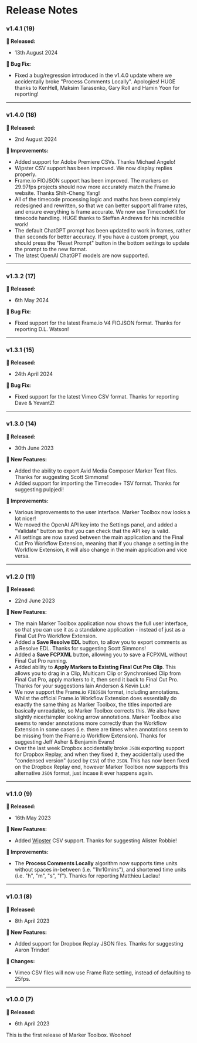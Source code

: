 # Release Notes

### v1.4.1 (19)

**🎉 Released:**
- 13th August 2024

**🐞 Bug Fix:**
- Fixed a bug/regression introduced in the v1.4.0 update where we accidentally broke "Process Comments Locally". Apologies! HUGE thanks to KenHell, Maksim Tarasenko, Gary Roll and Hamin Yoon for reporting!

---

### v1.4.0 (18)

**🎉 Released:**
- 2nd August 2024

**🔨 Improvements:**
- Added support for Adobe Premiere CSVs. Thanks Michael Angelo!
- Wipster CSV support has been improved. We now display replies properly.
- Frame.io FIOJSON  support has been improved. The markers on 29.97fps projects should now more accurately match the Frame.io website. Thanks Shih-Cheng Yang!
- All of the timecode processing logic and maths has been completely redesigned and rewritten, so that we can better support all frame rates, and ensure everything is frame accurate. We now use TimecodeKit for timecode handling. HUGE thanks to Steffan Andrews for his incredible work!
- The default ChatGPT prompt has been updated to work in frames, rather than seconds for better accuracy. If you have a custom prompt, you should press the "Reset Prompt" button in the bottom settings to update the prompt to the new format.
- The latest OpenAI ChatGPT models are now supported.

---

### v1.3.2 (17)

**🎉 Released:**
- 6th May 2024

**🐞 Bug Fix:**
- Fixed support for the latest Frame.io V4 FIOJSON format. Thanks for reporting D.L. Watson!

---

### v1.3.1 (15)

**🎉 Released:**
- 24th April 2024

**🐞 Bug Fix:**
- Fixed support for the latest Vimeo CSV format. Thanks for reporting Dave & YevantZ!

---

### v1.3.0 (14)

**🎉 Released:**
- 30th June 2023

**🥳 New Features:**
- Added the ability to export Avid Media Composer Marker Text files. Thanks for suggesting Scott Simmons!
- Added support for importing the Timecode+ TSV format. Thanks for suggesting pulpjedi!

**🔨 Improvements:**
- Various improvements to the user interface. Marker Toolbox now looks a lot nicer!
- We moved the OpenAI API key into the Settings panel, and added a "Validate" button so that you can check that the API key is valid.
- All settings are now saved between the main application and the Final Cut Pro Workflow Extension, meaning that if you change a setting in the Workflow Extension, it will also change in the main application and vice versa.

---

### v1.2.0 (11)

**🎉 Released:**
- 22nd June 2023

**🥳 New Features:**
- The main Marker Toolbox application now shows the full user interface, so that you can use it as a standalone application - instead of just as a Final Cut Pro Workflow Extension.
- Added a **Save Resolve EDL** button, to allow you to export comments as a Resolve EDL. Thanks for suggesting Scott Simmons!
- Added a **Save FCPXML** button, allowing you to save a FCPXML without Final Cut Pro running.
- Added ability to **Apply Markers to Existing Final Cut Pro Clip**. This allows you to drag in a Clip, Multicam Clip or Synchronised Clip from Final Cut Pro, apply markers to it, then send it back to Final Cut Pro. Thanks for your suggestions Iain Anderson & Kevin Luk!
- We now support the Frame.io `FIOJSON` format, including annotations. Whilst the official Frame.io Workflow Extension does essentially do exactly the same thing as Marker Toolbox, the titles imported are basically unreadable, so Marker Toolbox corrects this. We also have slightly nicer/simpler looking arrow annotations. Marker Toolbox also seems to render annotations more correctly than the Workflow Extension in some cases (i.e. there are times when annotations seem to be missing from the Frame.io Workflow Extension). Thanks for suggesting Jeff Asher & Benjamin Evans!
- Over the last week Dropbox accidentally broke `JSON` exporting support for Dropbox Replay, and when they fixed it, they accidentally used the "condensed version" (used by `CSV`) of the `JSON`. This has now been fixed on the Dropbox Replay end, however Marker Toolbox now supports this alternative `JSON` format, just incase it ever happens again.

---

### v1.1.0 (9)

**🎉 Released:**
- 16th May 2023

**🥳 New Features:**
- Added [Wipster](https://www.wipster.io) CSV support. Thanks for suggesting Alister Robbie!

**🔨 Improvements:**
- The **Process Comments Locally** algorithm now supports time units without spaces in-between (i.e. "1hr10mins"), and shortened time units (i.e. "h", "m", "s", "f"). Thanks for reporting Matthieu Laclau!

---

### v1.0.1 (8)

**🎉 Released:**
- 8th April 2023

**🥳 New Features:**
- Added support for Dropbox Replay JSON files. Thanks for suggesting Aaron Trinder!

**🔨 Changes:**
- Vimeo CSV files will now use Frame Rate setting, instead of defaulting to 25fps.

---

### v1.0.0 (7)

**🎉 Released:**
- 6th April 2023

This is the first release of Marker Toolbox. Woohoo!